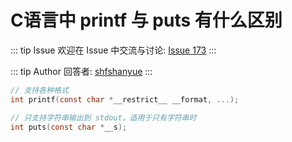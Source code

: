# C语言中 printf 与 puts 有什么区别



::: tip Issue 
 欢迎在 Issue 中交流与讨论: [Issue 173](https://github.com/shfshanyue/Daily-Question/issues/173) 
:::

::: tip Author 
回答者: [shfshanyue](https://github.com/shfshanyue) 
:::

```c
// 支持各种格式
int printf(const char *__restrict__ __format, ...);

// 只支持字符串输出到 stdout，适用于只有字符串时
int puts(const char *__s);
```